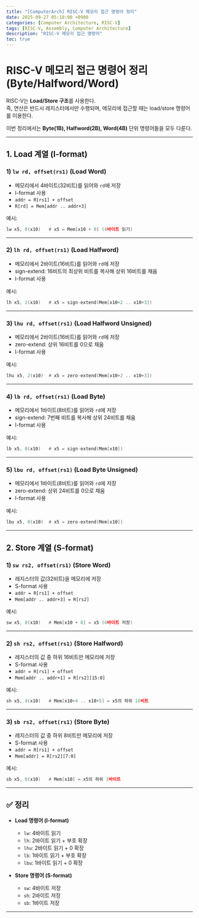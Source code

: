 ```yaml
---
title: "[ComputerArch] RISC-V 메모리 접근 명령어 정리"
date: 2025-09-27 05:10:00 +0900
categories: [Computer Architecture, RISC-V]
tags: [RISC-V, Assembly, Computer Architecture]
description: "RISC-V 메모리 접근 명령어"
toc: true
---
```


# RISC-V 메모리 접근 명령어 정리 (Byte/Halfword/Word)

RISC-V는 **Load/Store 구조**를 사용한다.  
즉, 연산은 반드시 레지스터에서만 수행되며, 메모리에 접근할 때는 load/store 명령어를 이용한다.

이번 정리에서는 **Byte(1B), Halfword(2B), Word(4B)** 단위 명령어들을 모두 다룬다.

---

## 1. Load 계열 (I-format)

### 1) `lw rd, offset(rs1)` (Load Word)
- 메모리에서 4바이트(32비트)를 읽어와 `rd`에 저장
- I-format 사용
- `addr = R[rs1] + offset`
- `R[rd] = Mem[addr .. addr+3]`

예시:
```asm
lw x5, 0(x10)   # x5 = Mem[x10 + 0] (4바이트 읽기)
```

---

### 2) `lh rd, offset(rs1)` (Load Halfword)
- 메모리에서 2바이트(16비트)를 읽어와 `rd`에 저장
- sign-extend: 16비트의 최상위 비트를 복사해 상위 16비트를 채움
- I-format 사용

예시:
```asm
lh x5, 2(x10)   # x5 = sign-extend(Mem[x10+2 .. x10+3])
```

---

### 3) `lhu rd, offset(rs1)` (Load Halfword Unsigned)
- 메모리에서 2바이트(16비트)를 읽어와 `rd`에 저장
- zero-extend: 상위 16비트를 0으로 채움
- I-format 사용

예시:
```asm
lhu x5, 2(x10)  # x5 = zero-extend(Mem[x10+2 .. x10+3])
```

---

### 4) `lb rd, offset(rs1)` (Load Byte)
- 메모리에서 1바이트(8비트)를 읽어와 `rd`에 저장
- sign-extend: 7번째 비트를 복사해 상위 24비트를 채움
- I-format 사용

예시:
```asm
lb x5, 0(x10)   # x5 = sign-extend(Mem[x10])
```

---

### 5) `lbu rd, offset(rs1)` (Load Byte Unsigned)
- 메모리에서 1바이트(8비트)를 읽어와 `rd`에 저장
- zero-extend: 상위 24비트를 0으로 채움
- I-format 사용

예시:
```asm
lbu x5, 0(x10)  # x5 = zero-extend(Mem[x10])
```

---

## 2. Store 계열 (S-format)

### 1) `sw rs2, offset(rs1)` (Store Word)
- 레지스터의 값(32비트)을 메모리에 저장
- S-format 사용
- `addr = R[rs1] + offset`
- `Mem[addr .. addr+3] = R[rs2]`

예시:
```asm
sw x5, 8(x10)   # Mem[x10 + 8] = x5 (4바이트 저장)
```

---

### 2) `sh rs2, offset(rs1)` (Store Halfword)
- 레지스터의 값 중 하위 16비트만 메모리에 저장
- S-format 사용
- `addr = R[rs1] + offset`
- `Mem[addr .. addr+1] = R[rs2][15:0]`

예시:
```asm
sh x5, 4(x10)   # Mem[x10+4 .. x10+5] = x5의 하위 16비트
```

---

### 3) `sb rs2, offset(rs1)` (Store Byte)
- 레지스터의 값 중 하위 8비트만 메모리에 저장
- S-format 사용
- `addr = R[rs1] + offset`
- `Mem[addr] = R[rs2][7:0]`

예시:
```asm
sb x5, 0(x10)   # Mem[x10] = x5의 하위 1바이트
```

---

## ✅ 정리

- **Load 명령어 (I-format)**  
  - `lw`: 4바이트 읽기  
  - `lh`: 2바이트 읽기 + 부호 확장  
  - `lhu`: 2바이트 읽기 + 0 확장  
  - `lb`: 1바이트 읽기 + 부호 확장  
  - `lbu`: 1바이트 읽기 + 0 확장  

- **Store 명령어 (S-format)**  
  - `sw`: 4바이트 저장  
  - `sh`: 2바이트 저장  
  - `sb`: 1바이트 저장  

---